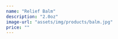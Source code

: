 ```yaml
---
name: "Relief Balm"
description: "2.0oz"
image-url: "assets/img/products/balm.jpg"
price: ""
---
```

